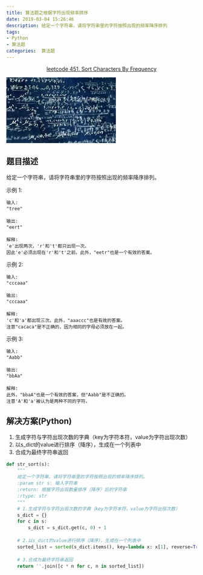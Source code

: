 ```yaml
---
title: 算法题之根据字符出现频率排序
date: 2019-03-04 15:26:46
description: 给定一个字符串，请将字符串里的字符按照出现的频率降序排列
tags: 
- Python
- 算法题
categories:  算法题
---
```


<center><a href="https://leetcode.com/problems/sort-characters-by-frequency/">leetcode 451. Sort Characters By Frequency</a></center>

![算法1](https://raw.githubusercontent.com/AboutSange/img/master/%E7%AE%97%E6%B3%951.jpg)

<!-- more -->

## 题目描述

给定一个字符串，请将字符串里的字符按照出现的频率降序排列。

示例 1:
```
输入:
"tree"

输出:
"eert"

解释:
'e'出现两次，'r'和't'都只出现一次。
因此'e'必须出现在'r'和't'之前。此外，"eetr"也是一个有效的答案。
```

示例 2:

```
输入:
"cccaaa"

输出:
"cccaaa"

解释:
'c'和'a'都出现三次。此外，"aaaccc"也是有效的答案。
注意"cacaca"是不正确的，因为相同的字母必须放在一起。
```

示例 3:

```
输入:
"Aabb"

输出:
"bbAa"

解释:
此外，"bbaA"也是一个有效的答案，但"Aabb"是不正确的。
注意'A'和'a'被认为是两种不同的字符。
```

## 解决方案(Python)

1. 生成字符与字符出现次数的字典（key为字符本符，value为字符出现次数）
2. 以s_dict的value进行排序（降序），生成在一个列表中
3. 合成为最终字符串返回

```python
def str_sort(s):
    """
    给定一个字符串，请将字符串里的字符按照出现的频率降序排列。
    :param str s: 输入字符串
    :return: 根据字符出现数量排序（降序）后的字符串
    :rtype: str
    """
    # 1.生成字符与字符出现次数的字典（key为字符本符，value为字符出现次数）
    s_dict = {}
    for c in s:
        s_dict = s_dict.get(c, 0) + 1
        
    # 2.以s_dict的value进行排序（降序），生成在一个列表中
    sorted_list = sorted(s_dict.items(), key=lambda x: x[1], reverse=True)  # return list
    
    # 3.合成为最终字符串返回
    return ''.join([c * n for c, n in sorted_list])
```

